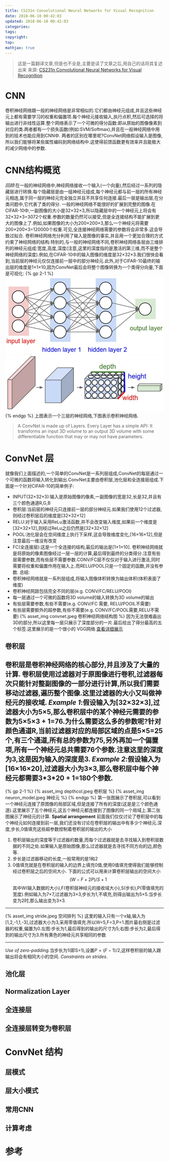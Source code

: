 ```yaml
---
title: CS231n Convolutional Neural Networks for Visual Recognition
date: 2018-06-10 00:42:03
updated: 2018-06-10 00:42:03
categories:
tags:
copyright:
top:
mathjax: true
---
```


> 这是一篇翻译文章,但是也不全是,主要是读了文章之后,用自己的话将其复述出来
> 来源: [CS231n Convolutional Neural Networks for Visual Recognition](https://cs231n.github.io/convolutional-networks/)

# CNN

卷积神经网络跟一般的神经网络是非常相似的.它们都由神经元组成,并且这些神经元上都有需要学习的权重和偏置项.每个神经元接收输入,执行点积,然后可选择的将输出进行非线性运算.整个网络表示了一个可微的得分函数:即从原始的图像像素到对应的类.两者都有一个损失函数(例如:SVM/Softmax),并且在一般神经网络中用到的技术也能应用到CNN中.
两者的区别在哪里呢?ConvNet网络假设输入是图像,所以我们能够将某些属性编码到网络结构中.这使得前馈函数更有效率并且能极大的减少网络中的参数.

# CNN结构概览

*回顾*:在一般的神经网络中,神经网络接收一个输入(一个向量),然后经过一系列的隐藏层进行转换.每个隐藏层是由一组神经元组成,每个神经元都与前一层的所有神经元相连,属于同一层的神经元完全独立并且不共享任何连接.最后一层是输出层,在分类问题中,它代表了类的得分.
一般的神经网络不能很好的扩展到完整的图像.在CIFAR-10中,一副图像的大小是32$\times$32$\times$3,所以隐藏层中的一个神经元上将会有32$\times$32$\times$3=3072个权重.参数的数量仍然可以接受,但是全连接结构不能扩展到更大的图像上了.例如,如果图像的大小为200$\times$200$\times$3,那么一个神经元将需要200$\times$200$\times$3=120000个权重.可见,全连接神经网络需要的参数将会非常多.这会导致过拟合.
卷积神经网络充分利用了输入是图像的事实,并且用一个更加合理的方式约束了神经网络的结构.特别的,与一般的神经网络不同,卷积神经网络各层由三维排列的神经元组成:宽度,高度,深度(注意,这里的深度指的是激活的第三维,而不是整个神经网络的深度).例如,在CIFAR-10中的输入图像的维度是32$\times$32$\times$3.我们很快会看到,当前层的神经元仅仅连接前一层中的部分神经元.此外,对于CIFAR-10最终的输出层的维度是1$\times$1$\times$10,因为ConvNet最后会将整个图像转换为一个类得分向量,下面是可视化:
{% gp 2-1 %}
![常规神经网络](/CS231n-Convolutional-Neural-Networks-for-Visual-Recognition/neural_net2.jpeg)
![ConvNet](/CS231n-Convolutional-Neural-Networks-for-Visual-Recognition/cnn.jpeg)
{% endgp %}
上图表示一个三层的神经网络,下图表示卷积神经网络.
> A ConvNet is made up of Layers. Every Layer has a simple API: It transforms an input 3D volume to an output 3D volume with some differentiable function that may or may not have parameters.

# ConvNet 层
就像我们上面描述的,一个简单的ConvNet是一系列层组成,ConvNet的每层通过一个可微的函数将输入转化到输出.ConvNet主要由卷积层,池化层和全连接层组成.下面是一个针对CIFAR-10的简单例子:
- INPUT(32$\times$32$\times$3):输入是原始图像的像素,一副图像的宽是32,长是32,并且有三个颜色通道R,G,B
- 卷积层:当前层的神经元只连接前一层的部分神经元.如果我们使用12个过滤器,则经过卷积层后的维度是[32$\times$32$\times$12]
- RELU:对于输入采用ReLu激活函数,并不会改变输入维度,如果前一个维度是[32$\times$32$\times$12],则经过ReLu之后仍然是[32$\times$32$\times$12]
- POOL:池化层会在空间维度上执行下采样,这会导致维度变化,[16$\times$16$\times$12],但是注意最后一维没有改变
- FC(全连接层):这是一个全连接的结构,最后的输出是[1$\times$1$\times$10].
卷积神经网络就是将原始的像素图像经过一层一层的计算,最后得到最终的分类得分.注意有些层需要参数,而有些层不需要参数.CONV/FC层不仅仅对于输入进行激活,同时需要将权重和偏置作用在输入上.而RELU/POOL只是一个固定的函数,并没有参数.
总结:
- 卷积神经网络就是一系列层组成,将输入图像体积转换为输出体积(体积表面了维度)
- 卷积神经网路包括完全不同的层(e.g. CONV/FC/RELU/POOl)
- 每一层通过一个可微的函数将3D volume的输入转换为3D volume的输出
- 有些层需要参数,有些不需要(e.g. CONV/FC 需要, RELU/POOlL不需要)
- 有些层需要额外的超参数,有些不需要(e.g. CONV/FC/POOL需要,RELU不需要)
{% asset_img convnet.jpeg 卷积神经网络结构图 %}
因为无法很难画出3D的部分,所以这里每一层只展示了深度部分的一片.最后给出了得分最高的五个标签.这里展示的是一个很小的 VGG网络.[查看详细展示](http://cs231n.stanford.edu/)
## 卷积层
卷积层是卷积神经网络的核心部分,并且涉及了大量的计算.
卷积层使用过滤器对于原图像进行卷积,过滤器每次只能针对整副图像的一部分进行计算,所以我们需要移动过滤器,遍历整个图像.这里过滤器的大小又叫做神经元的接收域.
*Example 1*:假设输入为[32$\times$32$\times$3],过滤器大小为5$\times$5,那么卷积层中的某个神经元需要的参数为5$\times$5$\times$3 + 1=76.为什么需要这么多的参数呢?针对颜色通道R,当前过滤器对应的局部区域的点是5$\times$5=25个,有三个通道,所有总的参数为75,另外再加一个偏置项,所有一个神经元总共需要76个参数.注意这里的深度为3,这是因为输入的深度是3.
*Example 2*:假设输入为[16$\times$16$\times$20],过滤器大小为3$\times$3,那么卷积层中每个神经元都需要3\*3\*20 + 1=180个参数.
----
{% gp 2-1 %}
{% asset_img depthcol.jpeg 卷积层 %}
{% asset_img neuron_model.jpeg 神经元 %}
{% endgp %}
第一张图展示了卷积层,可以看到一个神经元连接了原图像的局部区域,但是连接了所有的深度(这是是三个颜色通道).这里展示了五个神经元,这五个神经元都连接到了图像的同一个局域上.第二张图展示了神经元的计算.
**Spatial arrangement** 前面我们仅仅讨论了卷积层中的每个神经元如何连接到前一层,我们还没有讨论在卷积层的输出中有多少个神经元.深度,步长,0值填充这些超参数控制着卷积层的输出的大小
1. 卷积层输出的深度等于过滤器的数量,而每个过滤器就是去寻找输入到卷积层数据的不同之处.如果输入是原始图像,那么过滤器就是去寻找不同方向的边,颜色等.
2. 步长是过滤器移动的长度,一般常用的是1和2
3. 0值填充就是在卷积层的输入的边界上填充0值,使用0值填充使得我们能够控制经过卷积层之后的空间大小.
下面的公式可以用来计算卷积层输出的空间大小
$$(W - F + 2P)/S + 1$$
其中W(输入数据的大小),F(卷积层神经元的接收域大小),S(步长),P(零值填充的宽度).例如输入为7$\times$7,过滤器为3$\times$3,步长为1,不填充,则得出输出为5$\times$5.当步长变为2时,那么输出变为3$\times$3.
***
{% asset_img stride.jpeg 空间排列 %}
这里的输入只有一个x轴,输入为[1,2,-1,1,-3],过滤器大小为3,采用零值填充.所以W=5,F=3,P=1.图片最右侧是过滤器的权重,偏置为0.左图:步长为1,最后得到的输出的尺寸为5;右图:步长为2,最后得到的输出尺寸为3.所有黄色的神经元共享相同的参数
***
*Use of zero-padding*.当步长为1(即S=1),设置$P=(F-1)/2$,这样卷积层的输入跟输出将会有相同大小的空间.
*Constraints on strides*.
## 池化层

## Normalization Layer

## 全连接层

## 全连接层转变为卷积层

# ConvNet 结构

## 层模式

## 层大小模式

## 常用CNN

## 计算考虑

# 参考
